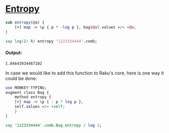 [1]: https://rosettacode.org/wiki/Entropy

# [Entropy][1]



```perl
sub entropy(@a) {
    [+] map -> \p { p * -log p }, bag(@a).values »/» +@a;
}

say log(2) R/ entropy '1223334444'.comb;
```

#### Output:
```
1.84643934467102
```


In case we would like to add this function to Raku's core, here is one way it could be done:

```perl
use MONKEY-TYPING;
augment class Bag {
    method entropy {
	[+] map -> \p { - p * log p },
	self.values »/» +self;
    }
}

say '1223334444'.comb.Bag.entropy / log 2;
```
